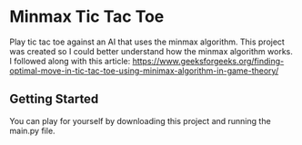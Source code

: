 
# Minmax Tic Tac Toe

Play tic tac toe against an AI that uses the minmax algorithm. This project was created so I could better understand how the minmax algorithm works. I followed along with this article: https://www.geeksforgeeks.org/finding-optimal-move-in-tic-tac-toe-using-minimax-algorithm-in-game-theory/



## Getting Started
You can play for yourself by downloading this project and running the main.py file.
